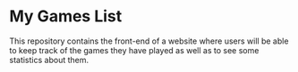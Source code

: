 # My Games List

This repository contains the front-end of a website where users will be able to keep track of the games they have played as well as to see some statistics about them.